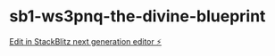 # sb1-ws3pnq-the-divine-blueprint

[Edit in StackBlitz next generation editor ⚡️](https://stackblitz.com/~/github.com/KingDParticle/sb1-ws3pnq-the-divine-blueprint)